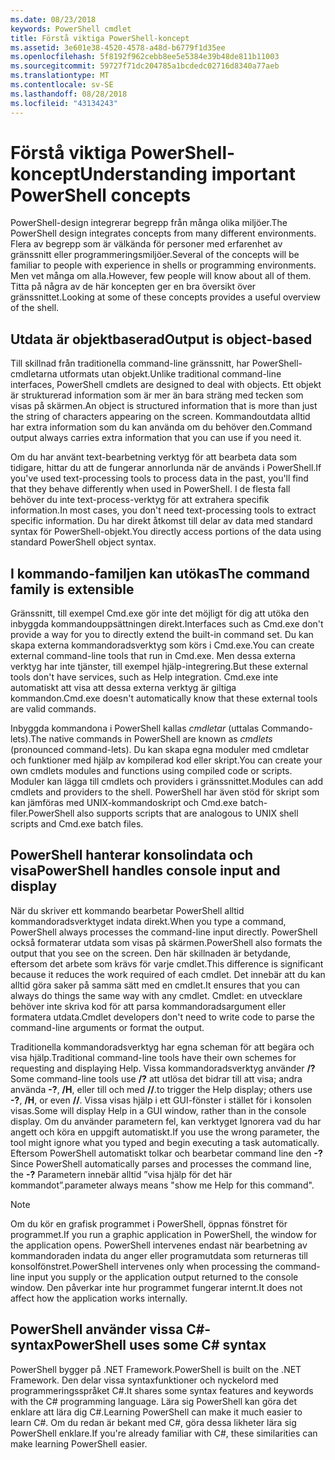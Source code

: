 ```yaml
---
ms.date: 08/23/2018
keywords: PowerShell cmdlet
title: Förstå viktiga PowerShell-koncept
ms.assetid: 3e601e38-4520-4578-a48d-b6779f1d35ee
ms.openlocfilehash: 5f8192f962cebb8ee5e5384e39b48de811b11003
ms.sourcegitcommit: 59727f71dc204785a1bcdedc02716d8340a77aeb
ms.translationtype: MT
ms.contentlocale: sv-SE
ms.lasthandoff: 08/28/2018
ms.locfileid: "43134243"
---
```

# <a name="understanding-important-powershell-concepts"></a><span data-ttu-id="1a776-103">Förstå viktiga PowerShell-koncept</span><span class="sxs-lookup"><span data-stu-id="1a776-103">Understanding important PowerShell concepts</span></span>

<span data-ttu-id="1a776-104">PowerShell-design integrerar begrepp från många olika miljöer.</span><span class="sxs-lookup"><span data-stu-id="1a776-104">The PowerShell design integrates concepts from many different environments.</span></span> <span data-ttu-id="1a776-105">Flera av begrepp som är välkända för personer med erfarenhet av gränssnitt eller programmeringsmiljöer.</span><span class="sxs-lookup"><span data-stu-id="1a776-105">Several of the concepts will be familiar to people with experience in shells or programming environments.</span></span> <span data-ttu-id="1a776-106">Men vet många om alla.</span><span class="sxs-lookup"><span data-stu-id="1a776-106">However, few people will know about all of them.</span></span> <span data-ttu-id="1a776-107">Titta på några av de här koncepten ger en bra översikt över gränssnittet.</span><span class="sxs-lookup"><span data-stu-id="1a776-107">Looking at some of these concepts provides a useful overview of the shell.</span></span>

## <a name="output-is-object-based"></a><span data-ttu-id="1a776-108">Utdata är objektbaserad</span><span class="sxs-lookup"><span data-stu-id="1a776-108">Output is object-based</span></span>

<span data-ttu-id="1a776-109">Till skillnad från traditionella command-line gränssnitt, har PowerShell-cmdletarna utformats utan objekt.</span><span class="sxs-lookup"><span data-stu-id="1a776-109">Unlike traditional command-line interfaces, PowerShell cmdlets are designed to deal with objects.</span></span>
<span data-ttu-id="1a776-110">Ett objekt är strukturerad information som är mer än bara sträng med tecken som visas på skärmen.</span><span class="sxs-lookup"><span data-stu-id="1a776-110">An object is structured information that is more than just the string of characters appearing on the screen.</span></span> <span data-ttu-id="1a776-111">Kommandoutdata alltid har extra information som du kan använda om du behöver den.</span><span class="sxs-lookup"><span data-stu-id="1a776-111">Command output always carries extra information that you can use if you need it.</span></span>

<span data-ttu-id="1a776-112">Om du har använt text-bearbetning verktyg för att bearbeta data som tidigare, hittar du att de fungerar annorlunda när de används i PowerShell.</span><span class="sxs-lookup"><span data-stu-id="1a776-112">If you've used text-processing tools to process data in the past, you'll find that they behave differently when used in PowerShell.</span></span> <span data-ttu-id="1a776-113">I de flesta fall behöver du inte text-process-verktyg för att extrahera specifik information.</span><span class="sxs-lookup"><span data-stu-id="1a776-113">In most cases, you don't need text-processing tools to extract specific information.</span></span> <span data-ttu-id="1a776-114">Du har direkt åtkomst till delar av data med standard syntax för PowerShell-objekt.</span><span class="sxs-lookup"><span data-stu-id="1a776-114">You directly access portions of the data using standard PowerShell object syntax.</span></span>

## <a name="the-command-family-is-extensible"></a><span data-ttu-id="1a776-115">I kommando-familjen kan utökas</span><span class="sxs-lookup"><span data-stu-id="1a776-115">The command family is extensible</span></span>

<span data-ttu-id="1a776-116">Gränssnitt, till exempel Cmd.exe gör inte det möjligt för dig att utöka den inbyggda kommandouppsättningen direkt.</span><span class="sxs-lookup"><span data-stu-id="1a776-116">Interfaces such as Cmd.exe don't provide a way for you to directly extend the built-in command set.</span></span>
<span data-ttu-id="1a776-117">Du kan skapa externa kommandoradsverktyg som körs i Cmd.exe.</span><span class="sxs-lookup"><span data-stu-id="1a776-117">You can create external command-line tools that run in Cmd.exe.</span></span> <span data-ttu-id="1a776-118">Men dessa externa verktyg har inte tjänster, till exempel hjälp-integrering.</span><span class="sxs-lookup"><span data-stu-id="1a776-118">But these external tools don't have services, such as Help integration.</span></span> <span data-ttu-id="1a776-119">Cmd.exe inte automatiskt att visa att dessa externa verktyg är giltiga kommandon.</span><span class="sxs-lookup"><span data-stu-id="1a776-119">Cmd.exe doesn't automatically know that these external tools are valid commands.</span></span>

<span data-ttu-id="1a776-120">Inbyggda kommandona i PowerShell kallas *cmdletar* (uttalas Commando-lets).</span><span class="sxs-lookup"><span data-stu-id="1a776-120">The native commands in PowerShell are known as *cmdlets* (pronounced command-lets).</span></span> <span data-ttu-id="1a776-121">Du kan skapa egna moduler med cmdletar och funktioner med hjälp av kompilerad kod eller skript.</span><span class="sxs-lookup"><span data-stu-id="1a776-121">You can create your own cmdlets modules and functions using compiled code or scripts.</span></span> <span data-ttu-id="1a776-122">Moduler kan lägga till cmdlets och providers i gränssnittet.</span><span class="sxs-lookup"><span data-stu-id="1a776-122">Modules can add cmdlets and providers to the shell.</span></span> <span data-ttu-id="1a776-123">PowerShell har även stöd för skript som kan jämföras med UNIX-kommandoskript och Cmd.exe batch-filer.</span><span class="sxs-lookup"><span data-stu-id="1a776-123">PowerShell also supports scripts that are analogous to UNIX shell scripts and Cmd.exe batch files.</span></span>

## <a name="powershell-handles-console-input-and-display"></a><span data-ttu-id="1a776-124">PowerShell hanterar konsolindata och visa</span><span class="sxs-lookup"><span data-stu-id="1a776-124">PowerShell handles console input and display</span></span>

<span data-ttu-id="1a776-125">När du skriver ett kommando bearbetar PowerShell alltid kommandoradsverktyget indata direkt.</span><span class="sxs-lookup"><span data-stu-id="1a776-125">When you type a command, PowerShell always processes the command-line input directly.</span></span> <span data-ttu-id="1a776-126">PowerShell också formaterar utdata som visas på skärmen.</span><span class="sxs-lookup"><span data-stu-id="1a776-126">PowerShell also formats the output that you see on the screen.</span></span> <span data-ttu-id="1a776-127">Den här skillnaden är betydande, eftersom det arbete som krävs för varje cmdlet.</span><span class="sxs-lookup"><span data-stu-id="1a776-127">This difference is significant because it reduces the work required of each cmdlet.</span></span> <span data-ttu-id="1a776-128">Det innebär att du kan alltid göra saker på samma sätt med en cmdlet.</span><span class="sxs-lookup"><span data-stu-id="1a776-128">It ensures that you can always do things the same way with any cmdlet.</span></span> <span data-ttu-id="1a776-129">Cmdlet: en utvecklare behöver inte skriva kod för att parsa kommandoradsargument eller formatera utdata.</span><span class="sxs-lookup"><span data-stu-id="1a776-129">Cmdlet developers don't need to write code to parse the command-line arguments or format the output.</span></span>

<span data-ttu-id="1a776-130">Traditionella kommandoradsverktyg har egna scheman för att begära och visa hjälp.</span><span class="sxs-lookup"><span data-stu-id="1a776-130">Traditional command-line tools have their own schemes for requesting and displaying Help.</span></span> <span data-ttu-id="1a776-131">Vissa kommandoradsverktyg använder **/?**</span><span class="sxs-lookup"><span data-stu-id="1a776-131">Some command-line tools use **/?**</span></span> <span data-ttu-id="1a776-132">att utlösa det bidrar till att visa; andra använda **-?**, **/H**, eller till och med **//**.</span><span class="sxs-lookup"><span data-stu-id="1a776-132">to trigger the Help display; others use **-?**, **/H**, or even **//**.</span></span> <span data-ttu-id="1a776-133">Vissa visas hjälp i ett GUI-fönster i stället för i konsolen visas.</span><span class="sxs-lookup"><span data-stu-id="1a776-133">Some will display Help in a GUI window, rather than in the console display.</span></span> <span data-ttu-id="1a776-134">Om du använder parametern fel, kan verktyget Ignorera vad du har angett och köra en uppgift automatiskt.</span><span class="sxs-lookup"><span data-stu-id="1a776-134">If you use the wrong parameter, the tool might ignore what you typed and begin executing a task automatically.</span></span>
<span data-ttu-id="1a776-135">Eftersom PowerShell automatiskt tolkar och bearbetar command line den **-?**</span><span class="sxs-lookup"><span data-stu-id="1a776-135">Since PowerShell automatically parses and processes the command line, the **-?**</span></span> <span data-ttu-id="1a776-136">Parametern innebär alltid ”visa hjälp för det här kommandot”.</span><span class="sxs-lookup"><span data-stu-id="1a776-136">parameter always means "show me Help for this command".</span></span>

> [!NOTE]
> <span data-ttu-id="1a776-137">Om du kör en grafisk programmet i PowerShell, öppnas fönstret för programmet.</span><span class="sxs-lookup"><span data-stu-id="1a776-137">If you run a graphic application in PowerShell, the window for the application opens.</span></span>
> <span data-ttu-id="1a776-138">PowerShell intervenes endast när bearbetning av kommandoraden indata du anger eller programutdata som returneras till konsolfönstret.</span><span class="sxs-lookup"><span data-stu-id="1a776-138">PowerShell intervenes only when processing the command-line input you supply or the application output returned to the console window.</span></span> <span data-ttu-id="1a776-139">Den påverkar inte hur programmet fungerar internt.</span><span class="sxs-lookup"><span data-stu-id="1a776-139">It does not affect how the application works internally.</span></span>

## <a name="powershell-uses-some-c-syntax"></a><span data-ttu-id="1a776-140">PowerShell använder vissa C#-syntax</span><span class="sxs-lookup"><span data-stu-id="1a776-140">PowerShell uses some C# syntax</span></span>

<span data-ttu-id="1a776-141">PowerShell bygger på .NET Framework.</span><span class="sxs-lookup"><span data-stu-id="1a776-141">PowerShell is built on the .NET Framework.</span></span> <span data-ttu-id="1a776-142">Den delar vissa syntaxfunktioner och nyckelord med programmeringsspråket C#.</span><span class="sxs-lookup"><span data-stu-id="1a776-142">It shares some syntax features and keywords with the C# programming language.</span></span> <span data-ttu-id="1a776-143">Lära sig PowerShell kan göra det enklare att lära dig C#.</span><span class="sxs-lookup"><span data-stu-id="1a776-143">Learning PowerShell can make it much easier to learn C#.</span></span> <span data-ttu-id="1a776-144">Om du redan är bekant med C#, göra dessa likheter lära sig PowerShell enklare.</span><span class="sxs-lookup"><span data-stu-id="1a776-144">If you're already familiar with C#, these similarities can make learning PowerShell easier.</span></span>